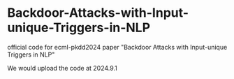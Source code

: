 # Backdoor-Attacks-with-Input-unique-Triggers-in-NLP
official code for ecml-pkdd2024 paper "Backdoor Attacks with Input-unique Triggers in NLP"


We would upload the code at 2024.9.1

